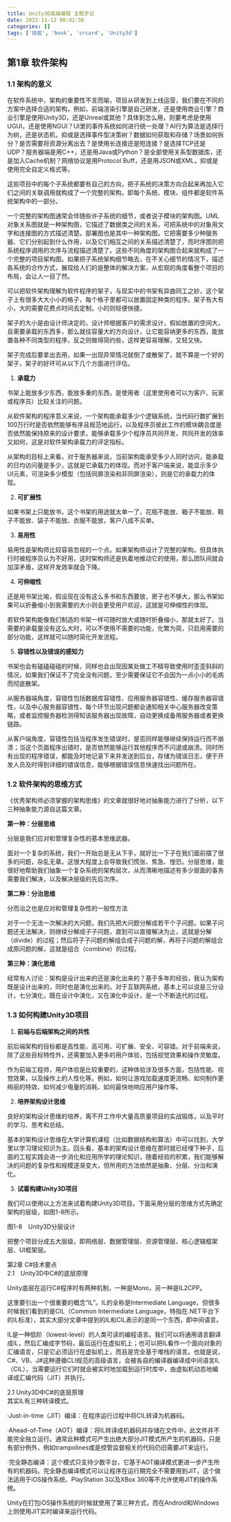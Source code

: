 ```yaml
---
title: Unity3D高级编程 主程手记
date: 2022-11-12 00:42:56
categories: []
tags: ['技能', 'book', 'srcard', 'Unity3d']
---
```

  
  
## 第1章 软件架构

  
  
### 1.1 架构的意义  

在软件系统中，架构的重要性不言而喻，项目从研发到上线运营，我们要在不同的方案中选择合适的架构，例如，前端渲染引擎是自己研发，还是使用商业引擎？商业引擎是使用Unity3D，还是Unreal或其他？具体到怎么用，则要考虑是使用UGUI，还是使用NGUI？UI里的事件系统如何进行统一处理？AI行为算法是选择行为树，还是状态机，抑或是选择事件型决策树？数据如何获取和存储？场景如何拆分？是否需要将资源分离出去？是使用长连接还是短连接？是选择TCP还是UDP？服务器端是用C++，还是用Java或Python？是全部使用关系型数据库，还是加入Cache机制？网络协议是用Protocol Buff，还是用JSON或XML，抑或是使用完全自定义格式等。  
  
这些项目中的每个子系统都要有自己的方向，把子系统的决策方向合起来再加入它们之间的关联调用就构成了一个完整的架构，即每个系统、模块、组件都是软件系统架构中的一部分。  
  
一个完整的架构图通常会伴随些许子系统的细节，或者说子模块的架构图。UML对象关系图就是一种架构图，它描述了数据类之间的关系，可把系统中的对象用文字和连接图的方式描述清楚。部署图也是其中一种架构图，它把需要多少种服务器、它们分别起到什么作用，以及它们相互之间的关系描述清楚了，而时序图则把系统程序调用的次序与流程描述清楚了。这些不同角度的架构图合起来就构成了一个完整的项目架构图。如果把子系统架构细节略去，在不关心细节的情况下，描述各系统的合作方式，展现给人们的是整体的解决方案，从宏观的角度看整个项目的布局，会让人一目了然。  
  
可以把软件架构理解为软件程序的架子，与现实中的书架有异曲同工之妙，这个架子上有很多大大小小的格子，每个格子里都可以放置固定种类的程序。架子有大有小，大的需要花费点时间去定制，小的则轻便快捷。  
  
架子的大小是由设计师决定的，设计师根据客户的需求设计，假如放置的空间大，且需要承载的东西多，那么就往容量大的方向设计，让它能容纳更多的东西，能放置各种不同类型的程序，反之则做得简约些，这样更容易理解，又轻又快。  
  
架子完成后要拿出去用，如果一出现异常情况就倒了或散架了，就不算是一个好的架子，架子的好坏可从以下几个方面进行评估。  
  
1. **承载力**  
  
书架上能放多少东西，能放多重的东西，是使用者（这里使用者可以为客户、玩家或程序员）比较关注的问题。  
  
从软件架构的程序意义来说，一个架构能承载多少个逻辑系统，当代码行数扩展到100万行时是否依然能够有序且规范地运行，以及程序员彼此工作的模块耦合度是否依然能保持原来的设计要求，能够承载多少个程序员共同开发，共同开发的效率又如何，这是对软件架构承载力的评定指标。  
  
从架构的目标上来看，对于服务器来说，当前架构能承受多少人同时访问，能承载的日均访问量是多少，这就是它承载力的体现。而对于客户端来说，能显示多少UI元素，可渲染多少模型（包括同屏渲染和非同屏渲染），则是它的承载力的体现。  
  
2. **可扩展性**  
  
如果书架上只能放书，这个书架的用途就太单一了，花瓶不能放、箱子不能放、鞋子不能放、袋子不能放、衣服不能放，客户八成不买单。  
  
3. **易用性**  
  
易用性是架构师比较容易忽视的一个点。如果架构师设计了完整的架构，但具体执行时被程序员认为不好用，这时架构师还是执着地推动它的使用，那么团队间就会加深矛盾，这样开发效率就会下降。  
  
4. **可伸缩性**  
  
还是用书架比喻，假设现在没有这么多书和东西要放，房子也不够大，那么书架如果可以折叠缩小到我需要的大小则会更受用户欢迎，这就是可伸缩性的体现。  
  
若软件架构能像我们制造的书架一样可随时放大或随时折叠缩小，那就太好了。当需要的承载量没有这么大时，可以不使用不需要的功能，化繁为简，只启用需要的部分功能，这样就可以随时简化开发流程。  
  
5. **容错性以及错误的感知力**  
  
书架也会有磕磕碰碰的时候，同样也会出现因某处做工不精导致使用时歪歪斜斜的情况，如果我们保证不了完全没有问题，至少需要保证它不会因为一点小小的毛病而彻底散架。  
  
从服务器端角度，容错性包括数据库容错性、应用服务器容错性、缓存服务器容错性，以及中心服务器容错性，每个环节出现问题都会通知相关中心服务器改变策略，或者监控服务器检测得知该服务器出现故障，自动更换成备用服务器或者更换链路。  
  
从客户端角度，容错性包括当程序发生错误时，是否同样能够继续保持运行而不崩溃；当这个页面程序出错时，是否依然能够运行其他程序而不闪退或崩溃。同时所有出现的程序错误，都能及时地记录下来并发送到后台，存储为错误日志，便于开发人员及时得到详细的错误信息，能够根据错误信息快速找出问题所在。  
  
    
  
### 1.2 软件架构的思维方式  

《优秀架构师必须掌握的架构思维》的文章就很好地对抽象能力进行了分析，以下三种抽象能力源自这篇文章。

**第一种：分层思维**  
  
分层是我们应对和管理复杂性的基本思维武器。  
  
面对一个复杂的系统，我们一开始总是无从下手，就好比一下子在我们面前摆了很多的问题，杂乱无章。这很大程度上会导致我们慌张、焦急、惶恐。分层思维，能很好地帮助我们抽象一个复杂系统的架构层次，从而清晰地描述有多少层面的事务需要我们解决，以及解决层级的先后次序。  
  
**第二种：分治思维**  
  
分而治之也是应对和管理复杂性的一般性方法  
  
对于一个无法一次解决的大问题，我们先把大问题分解成若干个子问题，如果子问题还无法解决，则继续分解成子子问题，直到可以直接解决为止，这就是分解（divide）的过程；然后将子子问题的解组合成子问题的解，再将子问题的解组合成原问题的解，这就是组合（combine）的过程。  
  
**第三种：演化思维**  
  
经常有人讨论：架构是设计出来的还是演化出来的？基于多年的经验，我认为架构既是设计出来的，同时也是演化出来的。对于互联网系统，基本上可以说是三分设计，七分演化，既在设计中演化，又在演化中设计，是一个不断迭代的过程。  
    
  
### 1.3 如何构建Unity3D项目  

1. **前端与后端架构之间的共性**  
  
前后端架构的目标都是高性能、高可用、可扩展、安全、可容错。对于前端来说，除了这些目标特性外，还需要加入更多的用户体验，包括视觉效果和操作灵敏度。  
  
作为前端工程师，用户体验是比较重要的，这种体验涉及很多方面，包括性能、视觉效果，以及操作上的人性化等。例如，如何让游戏加载速度更流畅、如何制作更绚丽的特效、如何减少电量的消耗、如何最快地响应用户操作等。  
  
2. **培养架构设计思维**  
  
良好的架构设计思维的培养，离不开工作中大量高质量项目的实战锻炼，以及平时的学习、思考和总结。  
  
基本的架构设计思维在大学计算机课程（比如数据结构和算法）中可以找到，大学里以学习理论知识为主。回头看，基本的架构设计思维在那时就已经埋下种子，后面的工程实践会进一步消化和应用所学的理论知识，随着经验的积累，我们能够解决的问题的复杂性和规模逐渐变大，但所用的方法依然是抽象、分层、分治和演化。  
  
3. **试着构建Unity3D项目**  
  
我们可以使用以上方法来试着构建Unity3D项目。下面采用分层的思维方式先确定架构的层级，如图1-8所示。  
  
图1-8　Unity3D分层设计  
  
把整个项目分成五大层级，即网络层、数据管理层、资源管理层、核心逻辑框架层、UI框架层。  
  
  
第2章 C#技术要点  
2.1　Unity3D中C#的底层原理  
  
Unity底层在运行C#程序时有两种机制，一种是Mono，另一种是IL2CPP。  
  
这里要引出一个很重要的概念“IL”。IL的全称是Intermediate Language，但很多时候我们看到的是CIL（Common Intermediate Language，特指在.NET平台下的IL标准），其实大部分文章中提到的IL和CIL表示的是同一个东西，即中间语言。  
  
IL是一种低阶（lowest-level）的人类可读的编程语言。我们可以将通用语言翻译成IL，然后汇编成字节码，最后运行在虚拟机上；也可以把IL看作一个面向对象的汇编语言，只是它必须运行在虚拟机上，而且是完全基于堆栈的语言。也就是说，C#、VB、J#这种遵循CLI规范的高级语言，会被各自的编译器编译成中间语言IL（CIL），当需要运行它们时就会被实时地加载到运行时库中，由虚拟机动态地编译成汇编代码（JIT）并执行。  
  
  
2.1 Unity3D中C#的底层原理  
其实IL有三种转译模式。  
  
·Just-in-time（JIT）编译：在程序运行过程中将CIL转译为机器码。  
  
·Ahead-of-Time（AOT）编译：将IL转译成机器码并存储在文件中，此文件并不能完全独立运行。通常此种模式可产生出绝大部分JIT模式所产生的机器码，只是有部分例外，例如trampolines或是控管监督相关的代码仍旧需要JIT来运行。  
  
·完全静态编译：这个模式只支持少数平台，它基于AOT编译模式更进一步产生所有的机器码。完全静态编译模式可以让程序在运行期完全不需要用到JIT，这个做法适用于iOS操作系统、PlayStation 3以及XBox 360等不允许使用JIT的操作系统。  
  
Unity在打包iOS操作系统的时候就使用了第三种方式，而在Android和Windows上则使用JIT实时编译来运行代码。  
  
